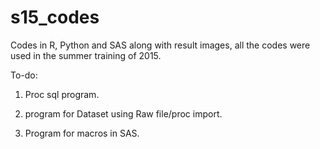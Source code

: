 # s15_codes
Codes in R, Python and SAS along with result images, all the codes were used in the summer training of 2015.

To-do:

1.  Proc sql program.

2.  program for Dataset using Raw file/proc import.
3.  Program for macros in SAS.

